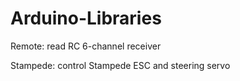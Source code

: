 # Arduino-Libraries

Remote: read RC 6-channel receiver

Stampede: control Stampede ESC and steering servo
